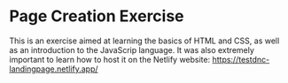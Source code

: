 # Page Creation Exercise

This is an exercise aimed at learning the basics of HTML and CSS, as well as an introduction to the JavaScrip language.
It was also extremely important to learn how to host it on the Netlify website: https://testdnc-landingpage.netlify.app/